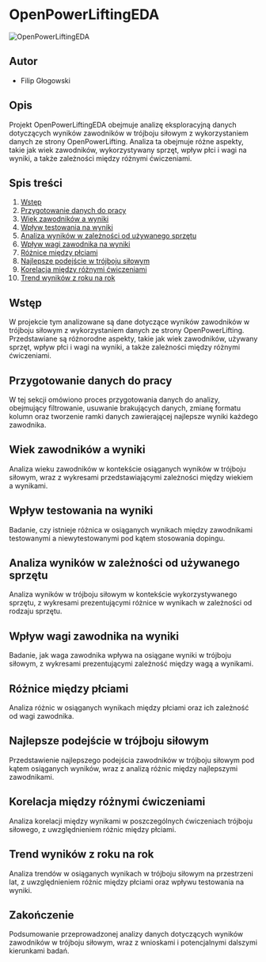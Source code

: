 # OpenPowerLiftingEDA

![OpenPowerLiftingEDA](link_do_obrazka)

## Autor
- Filip Głogowski

## Opis
Projekt OpenPowerLiftingEDA obejmuje analizę eksploracyjną danych dotyczących wyników zawodników w trójboju siłowym z wykorzystaniem danych ze strony OpenPowerLifting. Analiza ta obejmuje różne aspekty, takie jak wiek zawodników, wykorzystywany sprzęt, wpływ płci i wagi na wyniki, a także zależności między różnymi ćwiczeniami.

## Spis treści
1. [Wstęp](#wstęp)
2. [Przygotowanie danych do pracy](#przygotowanie-danych-do-pracy)
3. [Wiek zawodników a wyniki](#wiek-zawodników-a-wyniki)
4. [Wpływ testowania na wyniki](#wpływ-testowania-na-wyniki)
5. [Analiza wyników w zależności od używanego sprzętu](#analiza-wyników-w-zależności-od-używanego-sprzętu)
6. [Wpływ wagi zawodnika na wyniki](#wpływ-wagi-zawodnika-na-wyniki)
7. [Różnice między płciami](#różnice-między-płciami)
8. [Najlepsze podejście w trójboju siłowym](#najlepsze-podejście-w-trójboju-siłowym)
9. [Korelacja między różnymi ćwiczeniami](#korelacja-między-różnymi-ćwiczeniami)
10. [Trend wyników z roku na rok](#trend-wyników-z-roku-na-rok)

## Wstęp
W projekcie tym analizowane są dane dotyczące wyników zawodników w trójboju siłowym z wykorzystaniem danych ze strony OpenPowerLifting. Przedstawiane są różnorodne aspekty, takie jak wiek zawodników, używany sprzęt, wpływ płci i wagi na wyniki, a także zależności między różnymi ćwiczeniami.

## Przygotowanie danych do pracy
W tej sekcji omówiono proces przygotowania danych do analizy, obejmujący filtrowanie, usuwanie brakujących danych, zmianę formatu kolumn oraz tworzenie ramki danych zawierającej najlepsze wyniki każdego zawodnika.

## Wiek zawodników a wyniki
Analiza wieku zawodników w kontekście osiąganych wyników w trójboju siłowym, wraz z wykresami przedstawiającymi zależności między wiekiem a wynikami.

## Wpływ testowania na wyniki
Badanie, czy istnieje różnica w osiąganych wynikach między zawodnikami testowanymi a niewytestowanymi pod kątem stosowania dopingu.

## Analiza wyników w zależności od używanego sprzętu
Analiza wyników w trójboju siłowym w kontekście wykorzystywanego sprzętu, z wykresami prezentującymi różnice w wynikach w zależności od rodzaju sprzętu.

## Wpływ wagi zawodnika na wyniki
Badanie, jak waga zawodnika wpływa na osiągane wyniki w trójboju siłowym, z wykresami prezentującymi zależność między wagą a wynikami.

## Różnice między płciami
Analiza różnic w osiąganych wynikach między płciami oraz ich zależność od wagi zawodnika.

## Najlepsze podejście w trójboju siłowym
Przedstawienie najlepszego podejścia zawodników w trójboju siłowym pod kątem osiąganych wyników, wraz z analizą różnic między najlepszymi zawodnikami.

## Korelacja między różnymi ćwiczeniami
Analiza korelacji między wynikami w poszczególnych ćwiczeniach trójboju siłowego, z uwzględnieniem różnic między płciami.

## Trend wyników z roku na rok
Analiza trendów w osiąganych wynikach w trójboju siłowym na przestrzeni lat, z uwzględnieniem różnic między płciami oraz wpływu testowania na wyniki.

## Zakończenie
Podsumowanie przeprowadzonej analizy danych dotyczących wyników zawodników w trójboju siłowym, wraz z wnioskami i potencjalnymi dalszymi kierunkami badań.

